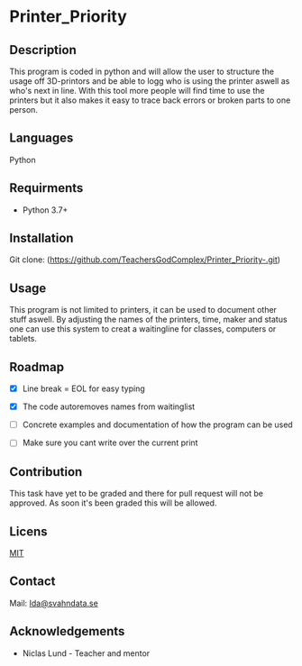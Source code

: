 # Printer_Priority

## Description

This program is coded in python and will allow the user to structure the usage off 3D-printors and be able to logg who is using the printer aswell as who's next in line. With this tool more people will find time to use the printers but it also makes it easy to trace back errors or broken parts to one person.

## Languages

Python

## Requirments

- Python 3.7+

## Installation

Git clone: (https://github.com/TeachersGodComplex/Printer_Priority-.git)

## Usage

This program is not limited to printers, it can be used to document other stuff aswell. By adjusting the names of the printers, time, maker and status one can use this system to creat a waitingline for classes, computers or tablets. 

## Roadmap

- [x] Line break = EOL for easy typing

- [x] The code autoremoves names from waitinglist

- [ ] Concrete examples and documentation of how the program can be used

- [ ] Make sure you cant write over the current print

## Contribution

This task have yet to be graded and there for pull request will not be approved. As soon it's been graded this will be allowed. 

## Licens

[MIT](https://github.com/TeachersGodComplex/Printer_Priority-/blob/ece4d35e390bac3a3a8ec1d95b13497155ead12e/LICENSE)

## Contact

Mail: Ida@svahndata.se

## Acknowledgements

- Niclas Lund - Teacher and mentor 
